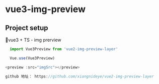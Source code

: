 # vue3-img-preview

## Project setup
vue3 + TS - img prerview

```js
  import Vue3Preview from 'vue2-img-preview-layer'

  Vue.use(Vue3Preview)

```

```js
<preview :src="imgSrc"></preview>
```

```js
github 地址： https://github.com/xiangnideye/vue2-img-preview-layer
```